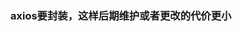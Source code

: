 ### axios要封装，这样后期维护或者更改的代价更小

<script>
    import axios from 'axios'
export function request(config, success, failure) {
    const instance = axios.create({
        baseURL: 'http://123.207.32.32:8000',
        timeout: 5000
    })
    instance(config).then(res => {
        // console.log(res);
        success(res)
    }).catch(err => {
        // console.log(res);
        failure(res)
    })
}  //request.js
</script>



<script>
    //别的文件引入
import {require} from './network/request'
    request({
    url: '/home/multidata',
}).then(res => {
    console.log(res);
}).catch(err => {
    console.log(err);
})
</script>
